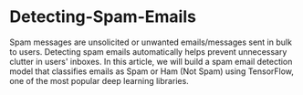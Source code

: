 # Detecting-Spam-Emails
Spam messages are unsolicited or unwanted emails/messages sent in bulk to users. Detecting spam emails automatically helps prevent unnecessary clutter in users' inboxes.  In this article, we will build a spam email detection model that classifies emails as Spam or Ham (Not Spam) using TensorFlow, one of the most popular deep learning libraries.
